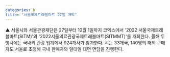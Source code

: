 ```yaml
---
categories: b
title: "서울국제트래블마트 27일 개막"
---
```

▲ 서울시와 서울관광재단은 27일부터 10월 1일까지 코엑스에서 &#39;2022 서울국제트래블마트(SITM)&#39;와 &#39;2022서울의료관광국제트래블마트(SITMMT)&#39;를 개최한다. 올해 두 행사에는 국내외 관광 업계에서 924개사가 참가한다. 시는 33개국, 140명의 해외 구매자도 서울로 초청해 국내 판매자와 일대일 대면 면담을 진행한다.